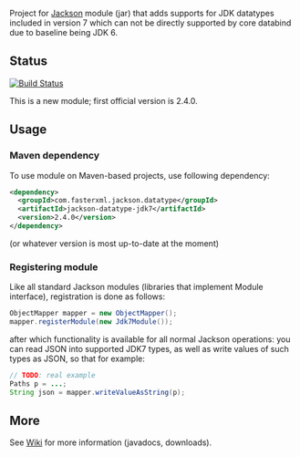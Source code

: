 Project for [Jackson](https://github.com/FasterXML/jackson) module (jar)
that adds supports for JDK datatypes included in version 7 which can not be directly
supported by core databind due to baseline being JDK 6.

## Status

[![Build Status](https://fasterxml.ci.cloudbees.com/job/jackson-datatype-jdk7-master/badge/icon)](https://fasterxml.ci.cloudbees.com/job/jackson-datatype-jdk7-master/)

This is a new module; first official version is 2.4.0.

## Usage

### Maven dependency

To use module on Maven-based projects, use following dependency:

```xml
<dependency>
  <groupId>com.fasterxml.jackson.datatype</groupId>
  <artifactId>jackson-datatype-jdk7</artifactId>
  <version>2.4.0</version>
</dependency>    
```

(or whatever version is most up-to-date at the moment)

### Registering module

Like all standard Jackson modules (libraries that implement Module interface), registration is done as follows:

```java
ObjectMapper mapper = new ObjectMapper();
mapper.registerModule(new Jdk7Module());
```

after which functionality is available for all normal Jackson operations:
you can read JSON into supported JDK7 types, as well as write values of such types as JSON, so that for example:

```java
// TODO: real example
Paths p = ...;
String json = mapper.writeValueAsString(p);
```

## More

See [Wiki](../../wiki) for more information (javadocs, downloads).
